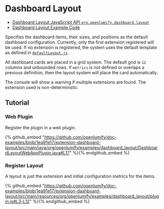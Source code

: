# Dashboard Layout

* [Dashboard Layout JavaScript API `org.openlumify.dashboard.layout`](../../../javascript/org.openlumify.dashboard.layout.html)
* [Dashboard Layout Example Code](https://github.com/openlumify/doc-examples/tree/master/extension-dashboard-layout)

Specifies the dashboard items, their sizes, and positions as the default dashboard configuration. Currently, only the first extension registered will be used. If no extension is registered, the system uses the default template as defined in [`defaultLayout.js`](https://github.com/openlumify/openlumify/blob/master/web/war/src/main/webapp/js/dashboard/defaultLayout.js).

All dashboard cards are placed in a grid system. The default grid is `12` columns and unbounded rows. If `metrics` is not defined or overlaps a previous definition, then the layout system will place the card automatically.

<div class="alert alert-warning">
The console will show a warning if multiple extensions are found. The extension used is non-deterministic.
</div>

## Tutorial

### Web Plugin

Register the plugin in a web plugin.

{% github_embed "https://github.com/openlumify/doc-examples/blob/1ea91e17/extension-dashboard-layout/src/main/java/org/openlumify/examples/dashboard_layout/DashboardLayoutWebAppPlugin.java#L17" %}{% endgithub_embed %}

### Register Layout

A layout is just the extension and initial configuration metrics for the items.

{% github_embed "https://github.com/openlumify/doc-examples/blob/1ea91e17/extension-dashboard-layout/src/main/resources/org/openlumify/examples/dashboard_layout/plugin.js#L3-L12" %}{% endgithub_embed %}

